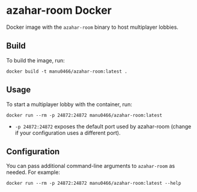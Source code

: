 # azahar-room Docker

Docker image with the `azahar-room` binary to host multiplayer lobbies.

## Build

To build the image, run:

```
docker build -t manu0466/azahar-room:latest .
```

## Usage

To start a multiplayer lobby with the container, run:

```
docker run --rm -p 24872:24872 manu0466/azahar-room:latest
```

- `-p 24872:24872` exposes the default port used by azahar-room (change if your configuration uses a different port).

## Configuration

You can pass additional command-line arguments to `azahar-room` as needed. For example:


```
docker run --rm -p 24872:24872 manu0466/azahar-room:latest --help
```

